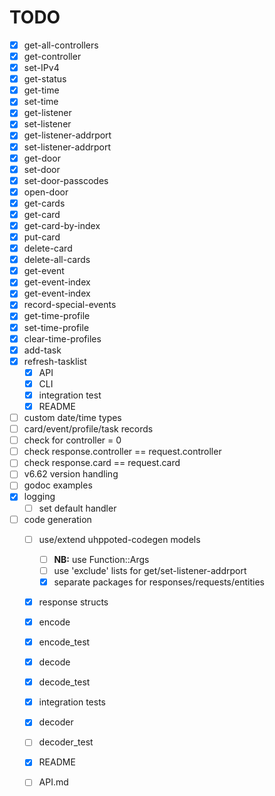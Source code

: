 # TODO

- [x] get-all-controllers
- [x] get-controller
- [x] set-IPv4
- [x] get-status
- [x] get-time
- [x] set-time
- [x] get-listener
- [x] set-listener
- [x] get-listener-addrport
- [x] set-listener-addrport
- [x] get-door
- [x] set-door
- [x] set-door-passcodes
- [x] open-door
- [x] get-cards
- [x] get-card
- [x] get-card-by-index
- [x] put-card
- [x] delete-card
- [x] delete-all-cards
- [x] get-event
- [x] get-event-index
- [x] get-event-index
- [x] record-special-events
- [x] get-time-profile
- [x] set-time-profile
- [x] clear-time-profiles
- [x] add-task
- [x] refresh-tasklist
   - [x] API
   - [x] CLI
   - [x] integration test
   - [x] README

- [ ] custom date/time types
- [ ] card/event/profile/task records
- [ ] check for controller = 0
- [ ] check response.controller == request.controller
- [ ] check response.card == request.card
- [ ] v6.62 version handling
- [ ] godoc examples
- [x] logging
    - [ ] set default handler

- [ ] code generation
   - [ ] use/extend uhppoted-codegen models
      - [ ] **NB:** use Function::Args
      - [ ] use 'exclude' lists for get/set-listener-addrport
      - [x] separate packages for responses/requests/entities

   - [x] response structs
   - [x] encode
   - [x] encode_test
   - [x] decode
   - [x] decode_test
   - [x] integration tests
   - [x] decoder
   - [ ] decoder_test
   - [x] README
   - [ ] API.md


